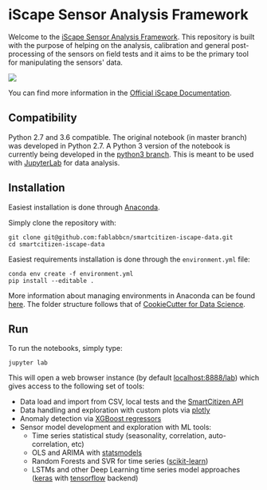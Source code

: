 iScape Sensor Analysis Framework
=======

Welcome to the [iScape Sensor Analysis Framework](https://docs.iscape.smartcitizen.me/Sensor%20Analysis%20Framework/). This repository is built with the purpose of helping on the analysis, calibration and general post-processing of the sensors on field tests and it aims to be the primary tool for manipulating the sensors' data.

![](https://i.imgur.com/CvUuWpL.gif)

You can find more information in the [Official iScape Documentation](https://docs.iscape.smartcitizen.me/Sensor%20Analysis%20Framework).

## Compatibility

Python 2.7 and 3.6 compatible.
The original notebook (in master branch) was developed in Python 2.7. A Python 3 version of the notebook is currently being developed in the [python3 branch](https://github.com/fablabbcn/smartcitizen-iscape-data/tree/python3). This is meant to be used with [JupyterLab](https://github.com/jupyterlab/jupyterlab) for data analysis.

## Installation

Easiest installation is done through [Anaconda](https://docs.anaconda.com/anaconda/install/).

Simply clone the repository with:

```
git clone git@github.com:fablabbcn/smartcitizen-iscape-data.git
cd smartcitizen-iscape-data
```

Easiest requirements installation is done through the `environment.yml` file:

```
conda env create -f environment.yml
pip install --editable .
```

More information about managing environments in Anaconda can be found [here](https://conda.io/docs/user-guide/tasks/manage-environments.html). The folder structure follows that of [CookieCutter for Data Science](https://drivendata.github.io/cookiecutter-data-science/).

## Run

To run the notebooks, simply type:

```
jupyter lab
```

This will open a web browser instance (by default [localhost:8888/lab]()) which gives access to the following set of tools:

- Data load and import from CSV, local tests and the [SmartCitizen API](https://api.smartcitizen.me/)
- Data handling and exploration with custom plots via [plotly](https://plot.ly/)
- Anomaly detection via [XGBoost regressors](https://xgboost.readthedocs.io/en/latest/)
- Sensor model development and exploration with ML tools:
    - Time series statistical study (seasonality, correlation, auto-correlation, etc)
    - OLS and ARIMA with [statsmodels](https://www.statsmodels.org/stable/index.html)
    - Random Forests and SVR for time series ([scikit-learn](http://scikit-learn.org/)) 
    - LSTMs and other Deep Learning time series model approaches ([keras](https://keras.io/) with [tensorflow](https://www.tensorflow.org/) backend)